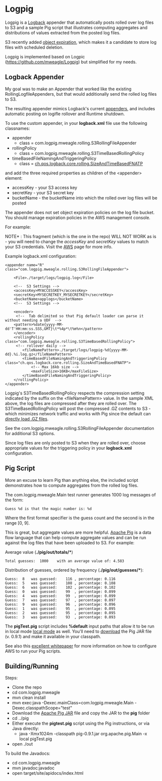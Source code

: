 Logpig
======

Logpig is a [Logback](http://logback.qos.ch/) appender that automatically posts rolled over log files to S3 and a sample Pig script that illustrates computing aggregates and distributions of values extracted from the posted log files.

S3 recently added [object expiration](http://docs.amazonwebservices.com/AmazonS3/latest/dev/ObjectExpiration.html), which makes it a candidate to store log files with scheduled deletion.  

Logpig is implemented based on Logpic (https://github.com/mweagle/Logpig) but simplified for my needs.


Logback Appender
-------
My goal was to make an Appender that worked like the existing RollingLogfileAppenders, but that would additionally send the rolled log files to S3.  

The resulting appender mimics Logback's current [appenders](http://logback.qos.ch/manual/appenders.html), and includes automatic posting on logifle rollover and Runtime shutdown.

To use the custom appender, in your __logback.xml__ file use the following classnames:

* appender 
	* class = com.logpig.mweagle.rolling.S3RollingFileAppender
* rollingPolicy
	* class = com.logpig.mweagle.rolling.S3TimeBasedRollingPolicy
* timeBasedFileNamingAndTriggeringPolicy
   * class = [ch.qos.logback.core.rolling.SizeAndTimeBasedFNATP](http://logback.qos.ch/apidocs/ch/qos/logback/core/rolling/SizeAndTimeBasedFNATP.html)

and add the three required properties as children of the &lt;appender&gt; element:

* accessKey - your S3 access key
* secretKey - your S3 secret key
* bucketName - the bucketName into which the rolled over log files will be posted

The appender does not set object expiration policies on the log file bucket.  You should manage expiration policies in the AWS management console.

For example:

NOTE* : This fragment (which is the one in the repo) WILL NOT WORK as is - you will need to change the *accessKey* and *secretKey* values to match your S3 credentials.  Visit the [AWS](https://aws-portal.amazon.com/gp/aws/developer/account/index.html/?action=access-key) page for more info.

Example logback.xml configuration:

    <appender name="R" class="com.logpig.mweagle.rolling.S3RollingFileAppender">

    	<File>./target/logs/logpig.log</File>
    
    	<!--  S3 Settings -->
    	<accessKey>MYACCESSKEY</accessKey>
    	<secretKey>MYSECRETKEY_MYSECRETKEY</secretKey>
		<bucketName>applogs</bucketName>
		<!--  S3 Settings -->
	
    	<encoder>
    	 <!--  Tab delimited so that Pig default loader can parse it without needing a UDF  -->
      	<pattern>%date{yyyy-MM-dd'T'HH:mm:ss.SSS,GMT}\t*%4p*\t%m%n</pattern>
    	</encoder>
    	<rollingPolicy class="com.logpig.mweagle.rolling.S3TimeBasedRollingPolicy">
     	 <!-- rollover daily -->
     	 	<fileNamePattern>./target/logs/logpig-%d{yyyy-MM-dd}.%i.log.gz</fileNamePattern>
       		<timeBasedFileNamingAndTriggeringPolicy class="ch.qos.logback.core.rolling.SizeAndTimeBasedFNATP">
        		<!-- Max 16kb size -->
        		<maxFileSize>16KB</maxFileSize>
      		</timeBasedFileNamingAndTriggeringPolicy>
    	</rollingPolicy>
    </appender>

Logpig's S3TimeBasedRollingPolicy respects the compression setting indicated by the suffix on the &lt;fileNamePattern&gt; value.  In the sample XML above, the log files are compressed after they are rolled over.  The S3TimeBasedRollingPolicy will post the compressed .GZ contents to S3 - which minimizes network traffic and works with Pig since the default can [directly load .GZ files](http://pig.apache.org/docs/r0.9.1/func.html#load-store-functions). 

See the com.logpig.mweagle.rolling.S3RollingFileAppender documentation for additional S3 options. 

Since log files are only posted to S3 when they are rolled over, choose appropriate values for the triggering policy in your __logback.xml__ configuration.  

Pig Script
----------
More an excuse to learn Pig than anything else, the included script demonstrates how to compute aggregates from the rolled log files.  

The com.logpig.mweagle.Main test runner generates 1000 log messages of the form:

    Guess %d is that the magic number is: %d

Where the first format specifier is the guess count and the second is in the range [0, 9].  

This is great, but aggregate values are more helpful.  [Apache Pig](http://pig.apache.org/) is a data flow language that can help compute aggregate values and can be run against the log files that have been uploaded to S3.  For example: 

Average value (__./pig/out/totals/*__)

    Total guesses:	1000	with an average value of: 4.583

Distribution of guesses, ordered by frequency (__./pig/out/guesses/*__):

    Guess:	8	was guessed:	116	, percentage: 0.116
    Guess:	5	was guessed:	108	, percentage: 0.108
    Guess:	6	was guessed:	102	, percentage: 0.102
    Guess:	0	was guessed:	99	, percentage: 0.099
    Guess:	4	was guessed:	99	, percentage: 0.099
    Guess:	7	was guessed:	97	, percentage: 0.097
    Guess:	9	was guessed:	96	, percentage: 0.096
    Guess:	1	was guessed:	95	, percentage: 0.095
    Guess:	2	was guessed:	95	, percentage: 0.095
    Guess:	3	was guessed:	93	, percentage: 0.093

The __pigTest.pig__ script includes __%default__ input paths that allow it to be run in local mode [local mode](http://ofps.oreilly.com/titles/9781449302641/running_pig.html) as well.  You'll need to [download](http://pig.apache.org/releases.html#Download) the Pig JAR file (v. 0.9.1) and make it available in your classpath.  

See also this [excellent whitepaper](http://aws.amazon.com/articles/2729) for more information on how to configure AWS to run your Pig scripts.

Building/Running
-------

Steps:

* Clone the repo
* cd com.logpig.mweagle
* mvn clean install
* mvn exec:java -Dexec.mainClass=com.logpig.mweagle.Main -Dexec.classpathScope="test"
* Download the [Apache Pig JAR](http://pig.apache.org/releases.html#Download) file and copy the JAR to the __pig__ folder
* cd ../pig
* Either execute the __pigtest.pig__ script using the Pig instructions, or via Java directly:
	* java -Xmx1024m -classpath pig-0.9.1.jar org.apache.pig.Main -x local pigTest.pig
* open ./out

To build the Javadocs:

* cd com.logpig.mweagle
* mvn javadoc:javadoc
* open target/site/apidocs/index.html 

